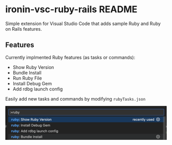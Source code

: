 # ironin-vsc-ruby-rails README

Simple extension for Visual Studio Code that adds sample Ruby and Ruby on Rails features.

## Features

Currently implmented Ruby features (as tasks or commands):
- Show Ruby Version
- Bundle Install
- Run Ruby File
- Install Debug Gem
- Add rdbg launch config

Easily add new tasks and commands by modifying `rubyTasks.json`

![feature X](images/commands.png)
